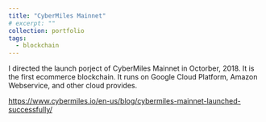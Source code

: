 ```yaml
---
title: "CyberMiles Mainnet"
# excerpt: ""
collection: portfolio
tags: 
  - blockchain
---
```


I directed the launch porject of CyberMiles Mainnet in Octorber, 2018. It is the first ecommerce blockchain. It runs on Google Cloud Platform, Amazon Webservice, and other cloud provides.

https://www.cybermiles.io/en-us/blog/cybermiles-mainnet-launched-successfully/